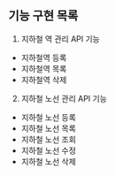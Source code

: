 ## 기능 구현 목록

1. 지하철 역 관리 API 기능
- 지하철역 등록
- 지하철역 목록
- 지하철역 삭제


2. 지하철 노선 관리 API 기능
- 지하철 노선 등록
- 지하철 노선 목록
- 지하철 노선 조회
- 지하철 노선 수정
- 지하철 노선 삭제